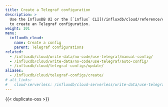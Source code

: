 ```yaml
---
title: Create a Telegraf configuration
description: >
  Use the InfluxDB UI or the [`influx` CLI](/influxdb/cloud/reference/cli/influx/)
  to create an Telegraf configuration.
weight: 101
menu:
  influxdb_cloud:
    name: Create a config
    parent: Telegraf configurations
related:
  - /influxdb/cloud/write-data/no-code/use-telegraf/manual-config/
  - /influxdb/cloud/write-data/no-code/use-telegraf/auto-config/
  - /influxdb/cloud/telegraf-configs/update/
aliases:
  - /influxdb/cloud/telegraf-configs/create/
# alt_links:
#   cloud-serverless: /influxdb/cloud-serverless/write-data/use-telegraf/telegraf-configs/create/
---
```


{{< duplicate-oss >}}
